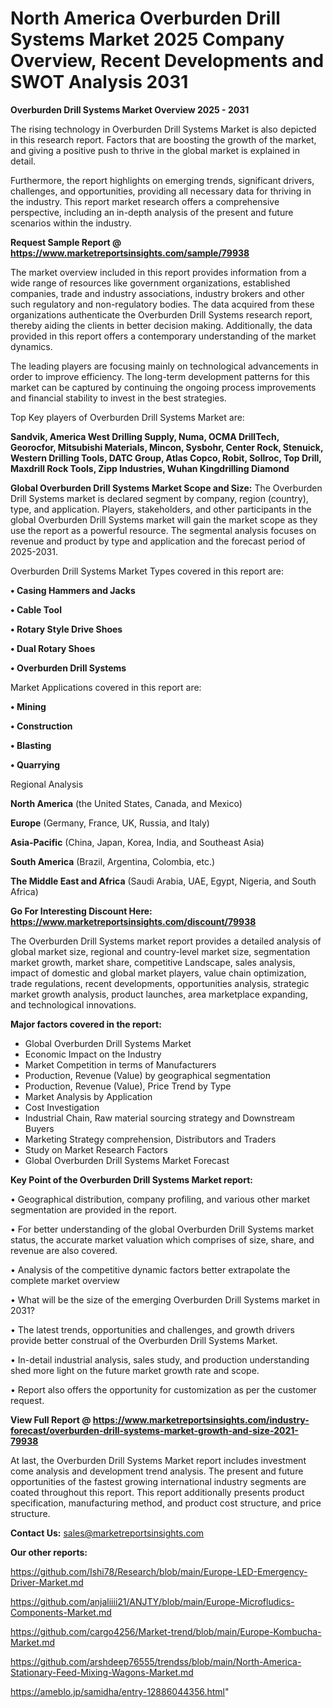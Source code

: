 # North America Overburden Drill Systems Market 2025 Company Overview, Recent Developments and SWOT Analysis 2031

<Strong> Overburden Drill Systems Market Overview 2025 - 2031</strong>

The rising technology in Overburden Drill Systems Market is also depicted in this research report. Factors that are boosting the growth of the market, and giving a positive push to thrive in the global market is explained in detail.

Furthermore, the report highlights on emerging trends, significant drivers, challenges, and opportunities, providing all necessary data for thriving in the industry. This report market research offers a comprehensive perspective, including an in-depth analysis of the present and future scenarios within the industry.

<strong>Request Sample Report @ <a href=https://www.marketreportsinsights.com/sample/79938>https://www.marketreportsinsights.com/sample/79938</a></strong>

The market overview included in this report provides information from a wide range of resources like government organizations, established companies, trade and industry associations, industry brokers and other such regulatory and non-regulatory bodies. The data acquired from these organizations authenticate the Overburden Drill Systems research report, thereby aiding the clients in better decision making. Additionally, the data provided in this report offers a contemporary understanding of the market dynamics.

The leading players are focusing mainly on technological advancements in order to improve efficiency. The long-term development patterns for this market can be captured by continuing the ongoing process improvements and financial stability to invest in the best strategies.

Top Key players of Overburden Drill Systems Market are:

<strong>Sandvik, America West Drilling Supply, Numa, OCMA DrillTech, Georocfor, Mitsubishi Materials, Mincon, Sysbohr, Center Rock, Stenuick, Western Drilling Tools, DATC Group, Atlas Copco, Robit, Sollroc, Top Drill, Maxdrill Rock Tools, Zipp Industries, Wuhan Kingdrilling Diamond</strong>

<strong><b>Global Overburden Drill Systems Market Scope and Size:</b></strong>
The Overburden Drill Systems market is declared segment by company, region (country), type, and application. Players, stakeholders, and other participants in the global Overburden Drill Systems market will gain the market scope as they use the report as a powerful resource. The segmental analysis focuses on revenue and product by type and application and the forecast period of 2025-2031.

Overburden Drill Systems Market Types covered in this report are:

<strong>• Casing Hammers and Jacks

• Cable Tool

• Rotary Style Drive Shoes

• Dual Rotary Shoes

• Overburden Drill Systems</strong>

Market Applications covered in this report are:

<strong>• Mining

• Construction

• Blasting

• Quarrying</strong> 

Regional Analysis

<strong>North America</strong> (the United States, Canada, and Mexico)

<strong>Europe</strong> (Germany, France, UK, Russia, and Italy)

<strong>Asia-Pacific</strong> (China, Japan, Korea, India, and Southeast Asia)

<strong>South America</strong> (Brazil, Argentina, Colombia, etc.)

<strong>The Middle East and Africa</strong> (Saudi Arabia, UAE, Egypt, Nigeria, and South Africa)

<strong>Go For Interesting Discount Here: <a href=https://www.marketreportsinsights.com/discount/79938>https://www.marketreportsinsights.com/discount/79938</a></strong>

The Overburden Drill Systems market report provides a detailed analysis of global market size, regional and country-level market size, segmentation market growth, market share, competitive Landscape, sales analysis, impact of domestic and global market players, value chain optimization, trade regulations, recent developments, opportunities analysis, strategic market growth analysis, product launches, area marketplace expanding, and technological innovations.

<strong><b>Major factors covered in the report:</b></strong>
<ul>
  <li>Global Overburden Drill Systems Market </li>
  <li>Economic Impact on the Industry</li>
  <li>Market Competition in terms of Manufacturers</li>
  <li>Production, Revenue (Value) by geographical segmentation</li>
  <li>Production, Revenue (Value), Price Trend by Type</li>
  <li>Market Analysis by Application</li>
  <li>Cost Investigation</li>
  <li>Industrial Chain, Raw material sourcing strategy and Downstream Buyers</li>
  <li>Marketing Strategy comprehension, Distributors and Traders</li>
  <li>Study on Market Research Factors</li>
  <li>Global Overburden Drill Systems Market Forecast</li>
</ul>

<strong><b>Key Point of the Overburden Drill Systems Market report:</b></strong>

• Geographical distribution, company profiling, and various other market segmentation are provided in the report.

• For better understanding of the global Overburden Drill Systems market status, the accurate market valuation which comprises of size, share, and revenue are also covered.

• Analysis of the competitive dynamic factors better extrapolate the complete market overview

• What will be the size of the emerging Overburden Drill Systems market in 2031?

• The latest trends, opportunities and challenges, and growth drivers provide better construal of the Overburden Drill Systems Market.

• In-detail industrial analysis, sales study, and production understanding shed more light on the future market growth rate and scope.

• Report also offers the opportunity for customization as per the customer request.

<strong><b>View Full Report @ <a href=https://www.marketreportsinsights.com/industry-forecast/overburden-drill-systems-market-growth-and-size-2021-79938>https://www.marketreportsinsights.com/industry-forecast/overburden-drill-systems-market-growth-and-size-2021-79938</a></b></strong>


At last, the Overburden Drill Systems Market report includes investment come analysis and development trend analysis. The present and future opportunities of the fastest growing international industry segments are coated throughout this report. This report additionally presents product specification, manufacturing method, and product cost structure, and price structure.

<strong>Contact Us:</strong>
sales@marketreportsinsights.com

<strong>Our other reports:</strong>

<a href=https://github.com/Ishi78/Research/blob/main/Europe-LED-Emergency-Driver-Market.md>https://github.com/Ishi78/Research/blob/main/Europe-LED-Emergency-Driver-Market.md</a>

<a href=https://github.com/anjaliiii21/ANJTY/blob/main/Europe-Microfludics-Components-Market.md>https://github.com/anjaliiii21/ANJTY/blob/main/Europe-Microfludics-Components-Market.md</a>

<a href=https://github.com/cargo4256/Market-trend/blob/main/Europe-Kombucha-Market.md>https://github.com/cargo4256/Market-trend/blob/main/Europe-Kombucha-Market.md</a>

<a href=https://github.com/arshdeep76555/trendss/blob/main/North-America-Stationary-Feed-Mixing-Wagons-Market.md>https://github.com/arshdeep76555/trendss/blob/main/North-America-Stationary-Feed-Mixing-Wagons-Market.md</a>

<a href=https://ameblo.jp/samidha/entry-12886044356.html>https://ameblo.jp/samidha/entry-12886044356.html</a>"
